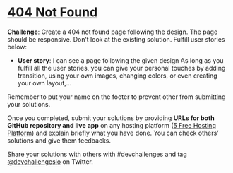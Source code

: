 # [404 Not Found](https://devchallenges.io/challenges/wBunSb7FPrIepJZAg0sY)

**Challenge**: Create a 404 not found page following the design. The page should be responsive. Don’t look at the existing solution. Fulfill user stories below:

- **User story**: I can see a page following the given design
As long as you fulfill all the user stories, you can give your personal touches by adding transition, using your own images, changing colors, or even creating your own layout,...

Remember to put your name on the footer to prevent other from submitting your solutions.

Once you completed, submit your solutions by providing **URLs for both GitHub repository and live app** on any hosting platform ([5 Free Hosting Platform](https://blogs.devchallenges.io/posts/tJ26U8MhZTPgBSRSwpqr)) and explain briefly what you have done. You can check others’ solutions and give them feedbacks.

Share your solutions with others with #devchallenges and tag [@devchallengesio](https://twitter.com/devchallengesio) on Twitter.